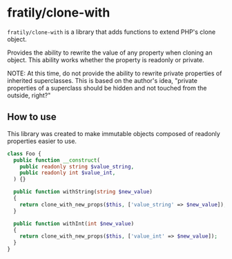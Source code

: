 # fratily/clone-with

`fratily/clone-with` is a library that adds functions to extend PHP's clone object.

Provides the ability to rewrite the value of any property when cloning an object.
This ability works whether the property is readonly or private.

NOTE: At this time, do not provide the ability to rewrite private properties of inherited superclasses.
This is based on the author's idea, "private properties of a superclass should be hidden and not touched from the outside, right?"

## How to use

This library was created to make immutable objects composed of readonly properties easier to use.

```php
class Foo {
  public function __construct(
    public readonly string $value_string,
    public readonly int $value_int,
  ) {}

  public function withString(string $new_value)
  {
    return clone_with_new_props($this, ['value_string' => $new_value]);
  }

  public function withInt(int $new_value)
  {
    return clone_with_new_props($this, ['value_int' => $new_value]);
  }
}
```

